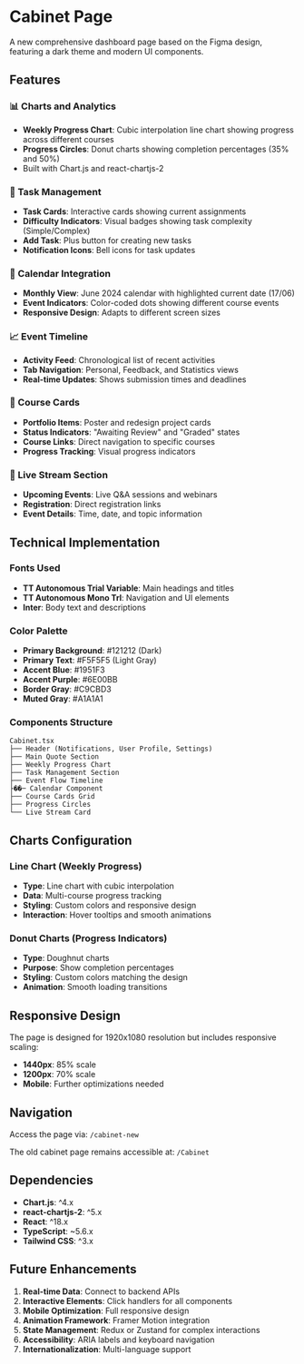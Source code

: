 # Cabinet Page

A new comprehensive dashboard page based on the Figma design, featuring a dark theme and modern UI components.

## Features

### 📊 Charts and Analytics
- **Weekly Progress Chart**: Cubic interpolation line chart showing progress across different courses
- **Progress Circles**: Donut charts showing completion percentages (35% and 50%)
- Built with Chart.js and react-chartjs-2

### 🎯 Task Management
- **Task Cards**: Interactive cards showing current assignments
- **Difficulty Indicators**: Visual badges showing task complexity (Simple/Complex)
- **Add Task**: Plus button for creating new tasks
- **Notification Icons**: Bell icons for task updates

### 📅 Calendar Integration
- **Monthly View**: June 2024 calendar with highlighted current date (17/06)
- **Event Indicators**: Color-coded dots showing different course events
- **Responsive Design**: Adapts to different screen sizes

### 📈 Event Timeline
- **Activity Feed**: Chronological list of recent activities
- **Tab Navigation**: Personal, Feedback, and Statistics views
- **Real-time Updates**: Shows submission times and deadlines

### 🎨 Course Cards
- **Portfolio Items**: Poster and redesign project cards
- **Status Indicators**: "Awaiting Review" and "Graded" states
- **Course Links**: Direct navigation to specific courses
- **Progress Tracking**: Visual progress indicators

### 🔔 Live Stream Section
- **Upcoming Events**: Live Q&A sessions and webinars
- **Registration**: Direct registration links
- **Event Details**: Time, date, and topic information

## Technical Implementation

### Fonts Used
- **TT Autonomous Trial Variable**: Main headings and titles
- **TT Autonomous Mono Trl**: Navigation and UI elements
- **Inter**: Body text and descriptions

### Color Palette
- **Primary Background**: #121212 (Dark)
- **Primary Text**: #F5F5F5 (Light Gray)
- **Accent Blue**: #1951F3
- **Accent Purple**: #6E00BB
- **Border Gray**: #C9CBD3
- **Muted Gray**: #A1A1A1

### Components Structure
```
Cabinet.tsx
├── Header (Notifications, User Profile, Settings)
├── Main Quote Section
├── Weekly Progress Chart
├── Task Management Section
├── Event Flow Timeline
├��─ Calendar Component
├── Course Cards Grid
├── Progress Circles
└── Live Stream Card
```

## Charts Configuration

### Line Chart (Weekly Progress)
- **Type**: Line chart with cubic interpolation
- **Data**: Multi-course progress tracking
- **Styling**: Custom colors and responsive design
- **Interaction**: Hover tooltips and smooth animations

### Donut Charts (Progress Indicators)
- **Type**: Doughnut charts
- **Purpose**: Show completion percentages
- **Styling**: Custom colors matching the design
- **Animation**: Smooth loading transitions

## Responsive Design

The page is designed for 1920x1080 resolution but includes responsive scaling:
- **1440px**: 85% scale
- **1200px**: 70% scale
- **Mobile**: Further optimizations needed

## Navigation

Access the page via: `/cabinet-new`

The old cabinet page remains accessible at: `/Cabinet`

## Dependencies

- **Chart.js**: ^4.x
- **react-chartjs-2**: ^5.x
- **React**: ^18.x
- **TypeScript**: ~5.6.x
- **Tailwind CSS**: ^3.x

## Future Enhancements

1. **Real-time Data**: Connect to backend APIs
2. **Interactive Elements**: Click handlers for all components
3. **Mobile Optimization**: Full responsive design
4. **Animation Framework**: Framer Motion integration
5. **State Management**: Redux or Zustand for complex interactions
6. **Accessibility**: ARIA labels and keyboard navigation
7. **Internationalization**: Multi-language support
